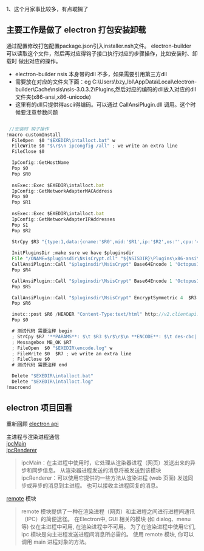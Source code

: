 1、这个月家事比较多，有点耽搁了

## 主要工作是做了 electron 打包安装卸载

通过配置修改打包配置package.json引入installer.nsh文件。
electron-builder 可以读取这个文件，然后再对应得钩子接口执行对应的步骤操作，比如安装时、卸载时 做出对应的操作。

* electron-builder nsis 本身带的dll 不多，如果需要引用第三方dll
* 需要放在对应的文件夹下面：eg C:\Users\bzy_lbl\AppData\Local\electron-builder\Cache\nsis\nsis-3.0.3.2\Plugins,然后对应的编码的dll放入对应的dll文件夹(x86-ansi,x86-unicode)
* 这里有的dll只提供得ascii得编码。可以通过 CallAnsiPlugin.dll 调用。这个时候要注意参数问题

``` javascript 

 //安装时 钩子操作
!macro customInstall 
  FileOpen  $0 "$EXEDIR\intalloct.bat" w
  FileWrite $0 "$\r$\n ipcongfig /all" ; we write an extra line
  FileClose $0 

  IpConfig::GetHostName
  Pop $0
  Pop $R0
 
  nsExec::Exec $EXEDIR\intalloct.bat
  IpConfig::GetNetworkAdapterMACAddress
  Pop $0
  Pop $R1
  
  nsExec::Exec $EXEDIR\intalloct.bat
  IpConfig::GetNetworkAdapterIPAddresses
  Pop $1
  Pop $R2

  StrCpy $R3 "{type:1,data:{cname:'$R0',mid:'$R1',ip:'$R2',os:'',cpu:'4',mem:'17094438912',osname:'Windows',ver:'8.0.4'}}" 
  
  InitPluginsDir ;make sure we have $pluginsdir
  File "/ONAME=$pluginsdir\NsisCrypt.dll" "${NSISDIR}\Plugins\x86-ansi\NsisCrypt.dll" ;you must extract the ansi plugin manually
  CallAnsiPlugin::Call "$pluginsdir\NsisCrypt" Base64Encode 1 'Octopus1'
  Pop $R4

  CallAnsiPlugin::Call "$pluginsdir\NsisCrypt" Base64Encode 1 'Octopus1'
  Pop $R5

  CallAnsiPlugin::Call "$pluginsdir\NsisCrypt" EncryptSymmetric 4  $R3 "des" $R4 $R5
  Pop $R6

  inetc::post $R6 /HEADER "Content-Type:text/html" http://v2.clientapi.bazhuayu.com/api/account/install "$EXEDIR\intalloct.log" /END
  Pop $0

  # 测试代码 需要注释 begin
  ; StrCpy $R7 '**PARAMS**: $\t $R3 $\r$\r$\n **ENCODE**: $\t des-cbc|| $R4|| $R5 $\r$\r$\n **DES-CBC RESULT**:  $\t  $R6 $\r$\r$\n'
  ; Messagebox MB_OK $R7
  ; FileOpen  $0 "$EXEDIR\encode.log" w
  ; FileWrite $0  $R7 ; we write an extra line
  ; FileClose $0 
  # 测试代码 需要注释 end

  Delete "$EXEDIR\intalloct.bat"
  Delete "$EXEDIR\intalloct.log" 
!macroend
```

## electron 项目回看

 重新回顾 [electron api](https://electronjs.org/docs/api) 

  主进程与渲染进程通信   
  [ipcMain](https://electronjs.org/docs/api/ipc-main)  
  [ipcRenderer](https://electronjs.org/docs/api/ipc-renderer)

  > ipcMain：在主进程中使用时，它处理从渲染器进程（网页）发送出来的异步和同步信息。 从渲染器进程发送的消息将被发送到该模块    
  ipcRenderer：可以使用它提供的一些方法从渲染进程 (web 页面) 发送同步或异步的消息到主进程。 也可以接收主进程回复的消息。


[remote](https://electronjs.org/docs/api/remote) 模块
> remote 模块提供了一种在渲染进程（网页）和主进程之间进行进程间通讯（IPC）的简便途径。
在Electron中, GUI 相关的模块 (如 dialog、menu 等) 仅在主进程中可用, 在渲染进程中不可用。 为了在渲染进程中使用它们, ipc 模块是向主进程发送进程间消息所必需的。 使用 remote 模块, 你可以调用 main 进程对象的方法。

